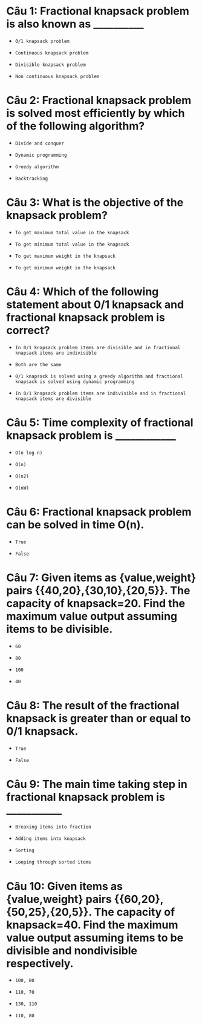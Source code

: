 # Câu 1: Fractional knapsack problem is also known as __________

- ```
  0/1 knapsack problem
  ```

* ```
  Continuous knapsack problem
  ```

- ```
  Divisible knapsack problem
  ```

- ```
  Non continuous knapsack problem
  ```

# Câu 2: Fractional knapsack problem is solved most efficiently by which of the following algorithm?

- ```
  Divide and conquer
  ```

- ```
  Dynamic programming
  ```

* ```
  Greedy algorithm
  ```

- ```
  Backtracking
  ```

# Câu 3: What is the objective of the knapsack problem?

* ```
  To get maximum total value in the knapsack
  ```

- ```
  To get minimum total value in the knapsack
  ```

- ```
  To get maximum weight in the knapsack
  ```

- ```
  To get minimum weight in the knapsack
  ```

# Câu 4: Which of the following statement about 0/1 knapsack and fractional knapsack problem is correct?

- ```
  In 0/1 knapsack problem items are divisible and in fractional knapsack items are indivisible
  ```

- ```
  Both are the same
  ```

- ```
  0/1 knapsack is solved using a greedy algorithm and fractional knapsack is solved using dynamic programming
  ```

* ```
  In 0/1 knapsack problem items are indivisible and in fractional knapsack items are divisible
  ```

# Câu 5: Time complexity of fractional knapsack problem is ____________

* ```
  O(n log n)
  ```

- ```
  O(n)
  ```

- ```
  O(n2)
  ```

- ```
  O(nW)
  ```

# Câu 6: Fractional knapsack problem can be solved in time O(n).

* ```
  True
  ```

- ```
  False
  ```

# Câu 7: Given items as {value,weight} pairs {{40,20},{30,10},{20,5}}. The capacity of knapsack=20. Find the maximum value output assuming items to be divisible.

* ```
  60
  ```

- ```
  80
  ```

- ```
  100
  ```

- ```
  40
  ```

# Câu 8: The result of the fractional knapsack is greater than or equal to 0/1 knapsack.

* ```
  True
  ```

- ```
  False
  ```

# Câu 9: The main time taking step in fractional knapsack problem is ___________

- ```
  Breaking items into fraction
  ```

- ```
  Adding items into knapsack
  ```

* ```
  Sorting
  ```

- ```
  Looping through sorted items
  ```

# Câu 10: Given items as {value,weight} pairs {{60,20},{50,25},{20,5}}. The capacity of knapsack=40. Find the maximum value output assuming items to be divisible and nondivisible respectively.

- ```
  100, 80
  ```

- ```
  110, 70
  ```

- ```
  130, 110
  ```

* ```
  110, 80
  ```

